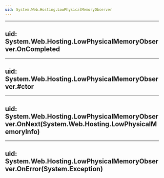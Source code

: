 ```yaml
---
uid: System.Web.Hosting.LowPhysicalMemoryObserver
---
```


---
uid: System.Web.Hosting.LowPhysicalMemoryObserver.OnCompleted
---

---
uid: System.Web.Hosting.LowPhysicalMemoryObserver.#ctor
---

---
uid: System.Web.Hosting.LowPhysicalMemoryObserver.OnNext(System.Web.Hosting.LowPhysicalMemoryInfo)
---

---
uid: System.Web.Hosting.LowPhysicalMemoryObserver.OnError(System.Exception)
---
